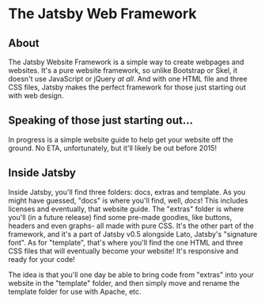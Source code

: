 The Jatsby Web Framework
========================

About
------
The Jatsby Website Framework is a simple way to create webpages and websites. It's a pure website framework, so unlike Bootstrap or Skel, it doesn't use JavaScript or jQuery *at all*. And with one HTML file and three CSS files, Jatsby makes the perfect framework for those just starting out with web design.

Speaking of those just starting out...
--------------------------------------
In progress is a simple website guide to help get your website off the ground. No ETA, unfortunately, but it'll likely be out before 2015!

Inside Jatsby
-------------
Inside Jatsby, you'll find three folders: docs, extras and template. As you might have guessed, "docs" is where you'll find, well, *docs*! This includes licenses and eventually, that website guide. The "extras" folder is where you'll (in a future release) find some pre-made goodies, like buttons, headers and even graphs- all made with pure CSS. It's the other part of the framework, and it's a part of Jatsby v0.5 alongside Lato, Jatsby's "signature font". As for "template", that's where you'll find the one HTML and three CSS files that will eventually become your website! It's responsive and ready for your code!

The idea is that you'll one day be able to bring code from "extras" into your website in the "template" folder, and then simply move and rename the template folder for use with Apache, etc.
